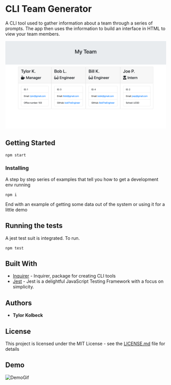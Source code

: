 # CLI Team Generator

A CLI tool used to gather information about a team through a series of prompts. The app then uses the information to build an interface in HTML to view your team members.

![Demo](./Assets/demo.png)

## Getting Started

```cli
npm start
```

### Installing

A step by step series of examples that tell you how to get a development env running

```cli
npm i
```

End with an example of getting some data out of the system or using it for a little demo

## Running the tests

A jest test suit is integrated. To run.

```
npm test
```

## Built With

- [Inquirer](https://www.npmjs.com/package/inquirer) - Inquirer, package for creating CLI tools
- [Jest](https://jestjs.io/) - Jest is a delightful JavaScript Testing Framework with a focus on simplicity.

## Authors

- **Tylor Kolbeck**

## License

This project is licensed under the MIT License - see the [LICENSE.md](LICENSE.md) file for details

## Demo

![DemoGif](./Assets/demogif.gif)
